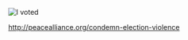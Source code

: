 ![I voted][1]

[1]: https://user-images.githubusercontent.com/3104489/97828882-616ae680-1c96-11eb-8110-4f39349b4033.gif

http://peacealliance.org/condemn-election-violence

<!--
### Hi there 👋

**jimmywan/jimmywan** is a ✨ _special_ ✨ repository because its `README.md` (this file) appears on your GitHub profile.

Here are some ideas to get you started:

- 🔭 I’m currently working on ...
- 🌱 I’m currently learning ...
- 👯 I’m looking to collaborate on ...
- 🤔 I’m looking for help with ...
- 💬 Ask me about ...
- 📫 How to reach me: ...
- 😄 Pronouns: ...
- ⚡ Fun fact: ...
-->
